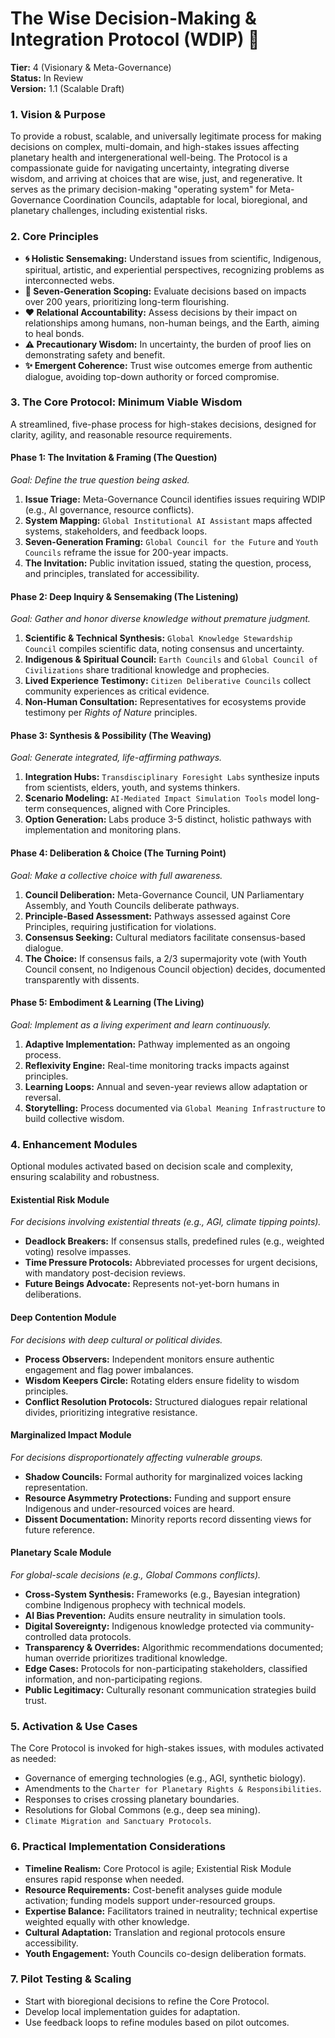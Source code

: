 # The Wise Decision-Making & Integration Protocol (WDIP) 🧭

**Tier:** 4 (Visionary & Meta-Governance)  
**Status:** In Review  
**Version:** 1.1 (Scalable Draft)

### **1. Vision & Purpose**

To provide a robust, scalable, and universally legitimate process for making decisions on complex, multi-domain, and high-stakes issues affecting planetary health and intergenerational well-being. The Protocol is a compassionate guide for navigating uncertainty, integrating diverse wisdom, and arriving at choices that are wise, just, and regenerative. It serves as the primary decision-making "operating system" for Meta-Governance Coordination Councils, adaptable for local, bioregional, and planetary challenges, including existential risks.

### **2. Core Principles**

* **🌀 Holistic Sensemaking:** Understand issues from scientific, Indigenous, spiritual, artistic, and experiential perspectives, recognizing problems as interconnected webs.  
* **🌳 Seven-Generation Scoping:** Evaluate decisions based on impacts over 200 years, prioritizing long-term flourishing.  
* **❤️ Relational Accountability:** Assess decisions by their impact on relationships among humans, non-human beings, and the Earth, aiming to heal bonds.  
* **⚠️ Precautionary Wisdom:** In uncertainty, the burden of proof lies on demonstrating safety and benefit.  
* **✨ Emergent Coherence:** Trust wise outcomes emerge from authentic dialogue, avoiding top-down authority or forced compromise.  

### **3. The Core Protocol: Minimum Viable Wisdom**

A streamlined, five-phase process for high-stakes decisions, designed for clarity, agility, and reasonable resource requirements.

#### **Phase 1: The Invitation & Framing (The Question)**

*Goal: Define the true question being asked.*  
1. **Issue Triage:** Meta-Governance Council identifies issues requiring WDIP (e.g., AI governance, resource conflicts).  
2. **System Mapping:** `Global Institutional AI Assistant` maps affected systems, stakeholders, and feedback loops.  
3. **Seven-Generation Framing:** `Global Council for the Future` and `Youth Councils` reframe the issue for 200-year impacts.  
4. **The Invitation:** Public invitation issued, stating the question, process, and principles, translated for accessibility.  

#### **Phase 2: Deep Inquiry & Sensemaking (The Listening)**

*Goal: Gather and honor diverse knowledge without premature judgment.*  
1. **Scientific & Technical Synthesis:** `Global Knowledge Stewardship Council` compiles scientific data, noting consensus and uncertainty.  
2. **Indigenous & Spiritual Council:** `Earth Councils` and `Global Council of Civilizations` share traditional knowledge and prophecies.  
3. **Lived Experience Testimony:** `Citizen Deliberative Councils` collect community experiences as critical evidence.  
4. **Non-Human Consultation:** Representatives for ecosystems provide testimony per *Rights of Nature* principles.  

#### **Phase 3: Synthesis & Possibility (The Weaving)**

*Goal: Generate integrated, life-affirming pathways.*  
1. **Integration Hubs:** `Transdisciplinary Foresight Labs` synthesize inputs from scientists, elders, youth, and systems thinkers.  
2. **Scenario Modeling:** `AI-Mediated Impact Simulation Tools` model long-term consequences, aligned with Core Principles.  
3. **Option Generation:** Labs produce 3-5 distinct, holistic pathways with implementation and monitoring plans.  

#### **Phase 4: Deliberation & Choice (The Turning Point)**

*Goal: Make a collective choice with full awareness.*  
1. **Council Deliberation:** Meta-Governance Council, UN Parliamentary Assembly, and Youth Councils deliberate pathways.  
2. **Principle-Based Assessment:** Pathways assessed against Core Principles, requiring justification for violations.  
3. **Consensus Seeking:** Cultural mediators facilitate consensus-based dialogue.  
4. **The Choice:** If consensus fails, a 2/3 supermajority vote (with Youth Council consent, no Indigenous Council objection) decides, documented transparently with dissents.  

#### **Phase 5: Embodiment & Learning (The Living)**

*Goal: Implement as a living experiment and learn continuously.*  
1. **Adaptive Implementation:** Pathway implemented as an ongoing process.  
2. **Reflexivity Engine:** Real-time monitoring tracks impacts against principles.  
3. **Learning Loops:** Annual and seven-year reviews allow adaptation or reversal.  
4. **Storytelling:** Process documented via `Global Meaning Infrastructure` to build collective wisdom.  

### **4. Enhancement Modules**

Optional modules activated based on decision scale and complexity, ensuring scalability and robustness.

#### **Existential Risk Module**
*For decisions involving existential threats (e.g., AGI, climate tipping points).*  
- **Deadlock Breakers:** If consensus stalls, predefined rules (e.g., weighted voting) resolve impasses.  
- **Time Pressure Protocols:** Abbreviated processes for urgent decisions, with mandatory post-decision reviews.  
- **Future Beings Advocate:** Represents not-yet-born humans in deliberations.  

#### **Deep Contention Module**
*For decisions with deep cultural or political divides.*  
- **Process Observers:** Independent monitors ensure authentic engagement and flag power imbalances.  
- **Wisdom Keepers Circle:** Rotating elders ensure fidelity to wisdom principles.  
- **Conflict Resolution Protocols:** Structured dialogues repair relational divides, prioritizing integrative resistance.  

#### **Marginalized Impact Module**
*For decisions disproportionately affecting vulnerable groups.*  
- **Shadow Councils:** Formal authority for marginalized voices lacking representation.  
- **Resource Asymmetry Protections:** Funding and support ensure Indigenous and under-resourced voices are heard.  
- **Dissent Documentation:** Minority reports record dissenting views for future reference.  

#### **Planetary Scale Module**
*For global-scale decisions (e.g., Global Commons conflicts).*  
- **Cross-System Synthesis:** Frameworks (e.g., Bayesian integration) combine Indigenous prophecy with technical models.  
- **AI Bias Prevention:** Audits ensure neutrality in simulation tools.  
- **Digital Sovereignty:** Indigenous knowledge protected via community-controlled data protocols.  
- **Transparency & Overrides:** Algorithmic recommendations documented; human override prioritizes traditional knowledge.  
- **Edge Cases:** Protocols for non-participating stakeholders, classified information, and non-participating regions.  
- **Public Legitimacy:** Culturally resonant communication strategies build trust.  

### **5. Activation & Use Cases**

The Core Protocol is invoked for high-stakes issues, with modules activated as needed:  
- Governance of emerging technologies (e.g., AGI, synthetic biology).  
- Amendments to the `Charter for Planetary Rights & Responsibilities`.  
- Responses to crises crossing planetary boundaries.  
- Resolutions for Global Commons (e.g., deep sea mining).  
- `Climate Migration and Sanctuary Protocols`.  

### **6. Practical Implementation Considerations**

- **Timeline Realism:** Core Protocol is agile; Existential Risk Module ensures rapid response when needed.  
- **Resource Requirements:** Cost-benefit analyses guide module activation; funding models support under-resourced groups.  
- **Expertise Balance:** Facilitators trained in neutrality; technical expertise weighted equally with other knowledge.  
- **Cultural Adaptation:** Translation and regional protocols ensure accessibility.  
- **Youth Engagement:** Youth Councils co-design deliberation formats.  

### **7. Pilot Testing & Scaling**

- Start with bioregional decisions to refine the Core Protocol.  
- Develop local implementation guides for adaptation.  
- Use feedback loops to refine modules based on pilot outcomes.